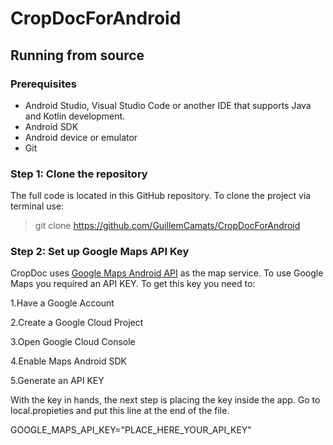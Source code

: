 # CropDocForAndroid

## Running from source

### Prerequisites

- Android Studio, Visual Studio Code or another IDE that supports Java and Kotlin development.
- Android SDK
- Android device or emulator
- Git

### Step 1: Clone the repository
The full code is located in this GitHub repository. To clone the project via terminal use:

> git clone https://github.com/GuillemCamats/CropDocForAndroid

### Step 2: Set up Google Maps API Key

CropDoc uses [Google Maps Android API](https://developers.google.com/maps/documentation/android-sdk/start?hl=es-419) as the map service. To use Google Maps you required an API KEY. To get this key you need to:

1.Have a Google Account

2.Create a Google Cloud Project

3.Open Google Cloud Console

4.Enable Maps Android SDK

5.Generate an API KEY

With the key in hands, the next step is placing the key inside the app. Go to local.propieties and put this line at the end of the file.

GOOGLE_MAPS_API_KEY="PLACE_HERE_YOUR_API_KEY"
